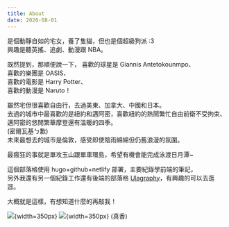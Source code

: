 ```yaml
---
title: About
date: 2020-08-01
---
```


是個動靜自如的宅女，養了隻貓，但也是個超級狗派 :3  
興趣是聽英搖、追劇、動漫跟 NBA。  

既然提到，那順便說一下，
喜歡的球星是 Giannis Antetokounmpo、  
喜歡的樂團是 OASIS、  
喜歡的電影是 Harry Potter、  
喜歡的動漫是 Naruto！  

雖然宅但很喜歡自由行，去過美東、加拿大、中國和日本。  
去過的城市中最喜歡的是紐約和邁阿密，喜歡紐約的熱鬧繁忙自由前衛不受拘束、邁阿密的悠閒繁華摩登還有溫暖的四季。  
(密爾瓦基ㄅ歉)  
未來最想去的城市是倫敦，感受即使陰雨綿綿但仍舊浪漫的氛圍。  

最瘋狂的事就是單攻玉山跟單車環島，希望有機會能完成泳渡日月潭~  

這個部落格使用 hugo+github+netlify 部署，主要紀錄學前端的筆記，  
另外我還有另一個紀錄工作還有後端的部落格 [Ulagraphy](https://ulahsieh.github.io/)，有興趣的可以去逛逛。  

大概就是這樣，有想知道什麼的再敲我！  


![](https://imgur.com/vyui3YI.png){width=350px}
![](https://imgur.com/IHGsmw4.png){width=350px}
(真香)